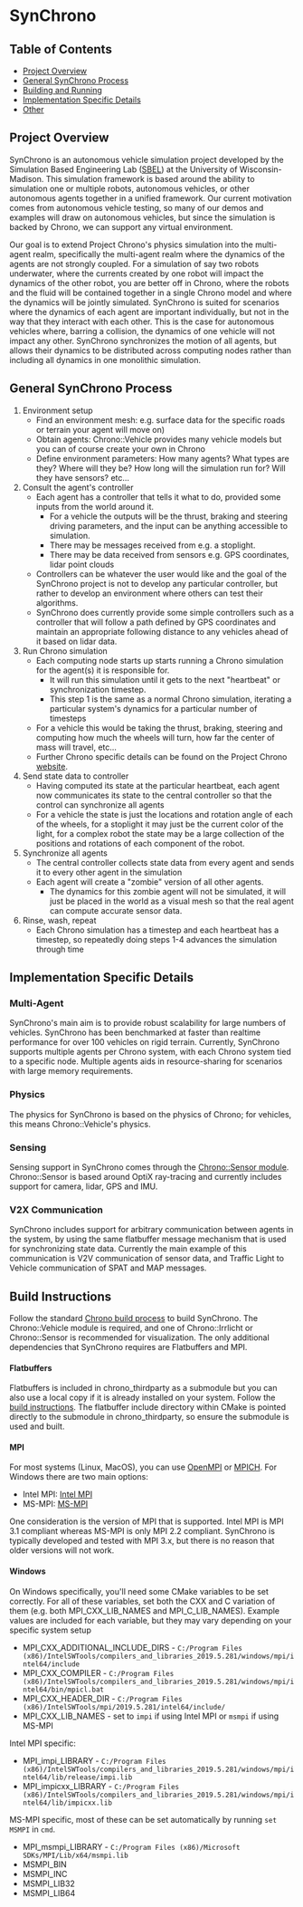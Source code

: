 SynChrono
==============

## Table of Contents

- [Project Overview](#Project-Overview)
- [General SynChrono Process](#General-SynChrono-Process)
- [Building and Running](#Building-and-Running)
- [Implementation Specific Details](#Implementation-Specific-Details)
- [Other](#Other)

## Project Overview

SynChrono is an autonomous vehicle simulation project developed by the Simulation Based Engineering Lab ([SBEL](https://sbel.wisc.edu/)) at the University of Wisconsin-Madison. 
This simulation framework is based around the ability to simulation one or multiple robots, autonomous vehicles, or other autonomous agents together in a unified framework.
Our current motivation comes from autonomous vehicle testing, so many of our demos and examples will draw on autonomous vehicles, but since the simulation is backed by Chrono, we can support any virtual environment.

Our goal is to extend Project Chrono's physics simulation into the multi-agent realm, specifically the multi-agent realm where the dynamics of the agents are not strongly coupled. 
For a simulation of say two robots underwater, where the currents created by one robot will impact the dynamics of the other robot, you are better off in Chrono, where the robots and the fluid will be contained together in a single Chrono model and where the dynamics will be jointly simulated.
SynChrono is suited for scenarios where the dynamics of each agent are important individually, but not in the way that they interact with each other. 
This is the case for autonomous vehicles where, barring a collision, the dynamics of one vehicle will not impact any other.
SynChrono synchronizes the motion of all agents, but allows their dynamics to be distributed across computing nodes rather than including all dynamics in one monolithic simulation.

## General SynChrono Process

1. Environment setup
    - Find an environment mesh: e.g. surface data for the specific roads or terrain your agent will move on)
    - Obtain agents: Chrono::Vehicle provides many vehicle models but you can of course create your own in Chrono
    - Define environment parameters: How many agents? What types are they? Where will they be? How long will the simulation run for? Will they have sensors? etc...
2. Consult the agent's controller
    - Each agent has a controller that tells it what to do, provided some inputs from the world around it.
        - For a vehicle the outputs will be the thrust, braking and steering driving parameters, and the input can be anything accessible to simulation.
        - There may be messages received from e.g. a stoplight.
        - There may be data received from sensors e.g. GPS coordinates, lidar point clouds
    - Controllers can be whatever the user would like and the goal of the SynChrono project is not to develop any particular controller, but rather to develop an environment where others can test their algorithms.
    - SynChrono does currently provide some simple controllers such as a controller that will follow a path defined by GPS coordinates and maintain an appropriate following distance to any vehicles ahead of it based on lidar data.
3. Run Chrono simulation
    - Each computing node starts up starts running a Chrono simulation for the agent(s) it is responsible for.
        - It will run this simulation until it gets to the next "heartbeat" or synchronization timestep.
        - This step 1 is the same as a normal Chrono simulation, iterating a particular system's dynamics for a particular number of timesteps
    - For a vehicle this would be taking the thrust, braking, steering and computing how much the wheels will turn, how far the center of mass will travel, etc...
    - Further Chrono specific details can be found on the Project Chrono [website](http://www.projectchrono.org/).
4. Send state data to controller
    - Having computed its state at the particular heartbeat, each agent now communicates its state to the central controller so that the control can synchronize all agents
    - For a vehicle the state is just the locations and rotation angle of each of the wheels, for a stoplight it may just be the current color of the light, for a complex robot the state may be a large collection of the positions and rotations of each component of the robot.
5. Synchronize all agents
    - The central controller collects state data from every agent and sends it to every other agent in the simulation
    - Each agent will create a "zombie" version of all other agents.
        - The dynamics for this zombie agent will not be simulated, it will just be placed in the world as a visual mesh so that the real agent can compute accurate sensor data.
6. Rinse, wash, repeat
    - Each Chrono simulation has a timestep and each heartbeat has a timestep, so repeatedly doing steps 1-4 advances the simulation through time

## Implementation Specific Details

### Multi-Agent

SynChrono's main aim is to provide robust scalability for large numbers of vehicles. SynChrono has been benchmarked at faster than realtime performance for over 100 vehicles on rigid terrain. Currently, SynChrono supports multiple agents per Chrono system, with each Chrono system tied to a specific node. Multiple agents aids in resource-sharing for scenarios with large memory requirements.

### Physics

The physics for SynChrono is based on the physics of Chrono; for vehicles, this means Chrono::Vehicle's physics.

### Sensing

Sensing support in SynChrono comes through the [Chrono::Sensor module](../chrono_sensor/README.md). Chrono::Sensor is based around OptiX ray-tracing and currently includes support for camera, lidar, GPS and IMU.

### V2X Communication

SynChrono includes support for arbitrary communication between agents in the system, by using the same flatbuffer message mechanism that is used for synchronizing state data. Currently the main example of this communication is V2V communication of sensor data, and Traffic Light to Vehicle communication of SPAT and MAP messages.

## Build Instructions

Follow the standard [Chrono build process](http://api.projectchrono.org/tutorial_install_chrono.html) to build SynChrono. The Chrono::Vehicle module is required, and one of Chrono::Irrlicht or Chrono::Sensor is recommended for visualization. The only additional dependencies that SynChrono requires are Flatbuffers and MPI.

#### Flatbuffers

Flatbuffers is included in chrono_thirdparty as a submodule but you can also use a local copy if it is already installed on your system. Follow the [build instructions](https://google.github.io/flatbuffers/flatbuffers_guide_building.html). The flatbuffer include directory within CMake is pointed directly to the submodule in chrono_thirdparty, so ensure the submodule is used and built.

#### MPI
For most systems (Linux, MacOS), you can use [OpenMPI](https://www.open-mpi.org/) or [MPICH](https://www.mpich.org/). For Windows there are two main options:
- Intel MPI: [Intel MPI](https://software.intel.com/en-us/mpi-library/choose-download/windows)
- MS-MPI: [MS-MPI](https://docs.microsoft.com/en-us/message-passing-interface/microsoft-mpi)

One consideration is the version of MPI that is supported. Intel MPI is MPI 3.1 compliant whereas MS-MPI is only MPI 2.2 compliant. SynChrono is typically developed and tested with MPI 3.x, but there is no reason that older versions will not work.

#### Windows
On Windows specifically, you'll need some CMake variables to be set correctly. For all of these variables, set both the CXX and C variation of them (e.g. both MPI_CXX_LIB_NAMES and MPI_C_LIB_NAMES). Example values are included for each variable, but they may vary depending on your specific system setup
- MPI_CXX_ADDITIONAL_INCLUDE_DIRS - `C:/Program Files (x86)/IntelSWTools/compilers_and_libraries_2019.5.281/windows/mpi/intel64/include`
- MPI_CXX_COMPILER - `C:/Program Files (x86)/IntelSWTools/compilers_and_libraries_2019.5.281/windows/mpi/intel64/bin/mpicl.bat`
- MPI_CXX_HEADER_DIR - `C:/Program Files (x86)/IntelSWTools/mpi/2019.5.281/intel64/include/`
- MPI_CXX_LIB_NAMES - set to `impi` if using Intel MPI or `msmpi` if using MS-MPI

Intel MPI specific:
- MPI_impi_LIBRARY - `C:/Program Files (x86)/IntelSWTools/compilers_and_libraries_2019.5.281/windows/mpi/intel64/lib/release/impi.lib`
- MPI_impicxx_LIBRARY - `C:/Program Files (x86)/IntelSWTools/compilers_and_libraries_2019.5.281/windows/mpi/intel64/lib/impicxx.lib`

MS-MPI specific, most of these can be set automatically by running `set MSMPI` in `cmd`.
- MPI_msmpi_LIBRARY - `C:/Program Files (x86)/Microsoft SDKs/MPI/Lib/x64/msmpi.lib`
- MSMPI_BIN
- MSMPI_INC
- MSMPI_LIB32
- MSMPI_LIB64

